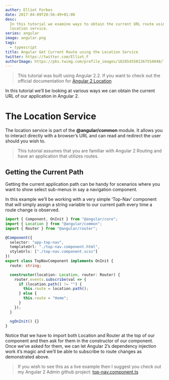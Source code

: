 ```yaml
---
author: Elliot Forbes
date: 2017-04-09T20:56:49+01:00
desc:
  In this tutorial we examine ways to obtain the current URL route using the
  location service.
series: angular
image: angular.png
tags:
  - typescript
title: Angular Get Current Route using the Location Service
twitter: https://twitter.com/Elliot_F
authorImage: https://pbs.twimg.com/profile_images/1028545501367554048/lzr43cQv_400x400.jpg
---
```


> This tutorial was built using Angular 2.2. If you want to check out the
> official documentation for
> <a href="https://angular.io/docs/ts/latest/api/common/index/Location-class.html">Angular
> 2 Location</a>

In this tutorial we’ll be looking at various ways we can obtain the current URL
of our application in Angular 2.

# The Location Service

The location service is part of the **@angular/common** module. It allows you to
interact directly with a browser’s URL and can read and redirect the user should
you wish to.

> This tutorial assumes that you are familiar with Angular 2 Routing and have an
> application that utilizes routes.

## Getting the Current Path

Getting the current application path can be handy for scenarios where you want
to show select sub-menus in say a navigation component.

In this example we’ll be working with a very simple ‘Top-Nav’ component that
will simply assign a string variable to our current path every time a route
change is observed.

```ts
import { Component, OnInit } from "@angular/core";
import { Location } from "@angular/common";
import { Router } from "@angular/router";

@Component({
  selector: "app-top-nav",
  templateUrl: "./top-nav.component.html",
  styleUrls: ["./top-nav.component.scss"]
})
export class TopNavComponent implements OnInit {
  route: string;

  constructor(location: Location, router: Router) {
    router.events.subscribe(val => {
      if (location.path() != "") {
        this.route = location.path();
      } else {
        this.route = "Home";
      }
    });
  }

  ngOnInit() {}
}
```

Notice that we have to import both Location and Router at the top of our
component and then ask for them in the constructor of our component. Once we’ve
asked for them, we can let Angular 2’s dependency injection work it’s magic and
we’ll be able to subscribe to route changes as demonstrated above.

> If you wish to see this as a live example then I suggest you check out my
> Angular 2 Admin github project:
> <a href="https://github.com/elliotforbes/angular-2-admin/blob/master/src/app/common/top-nav/top-nav.component.ts">top-nav.component.ts</a>
